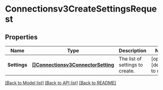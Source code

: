 # Connectionsv3CreateSettingsRequest

## Properties
Name | Type | Description | Notes
------------ | ------------- | ------------- | -------------
**Settings** | [**[]Connectionsv3ConnectorSetting**](connectionsv3ConnectorSetting.md) | The list of settings to create. | [optional] [default to null]

[[Back to Model list]](../README.md#documentation-for-models) [[Back to API list]](../README.md#documentation-for-api-endpoints) [[Back to README]](../README.md)

